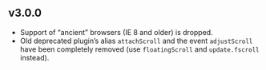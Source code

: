 ## v3.0.0

* Support of “ancient” browsers (IE 8 and older) is dropped.
* Old deprecated plugin’s alias `attachScroll` and the event `adjustScroll` have been completely removed (use `floatingScroll` and `update.fscroll` instead).